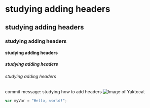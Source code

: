 # studying adding headers
## studying adding headers
### studying adding headers
#### studying adding headers
##### studying adding headers
###### studying adding headers
commit message: studying how to add headers
![Image of Yaktocat](https://octodex.github.com/images/yaktocat.png)
``` javascript
var myVar = "Hello, world!";
```
